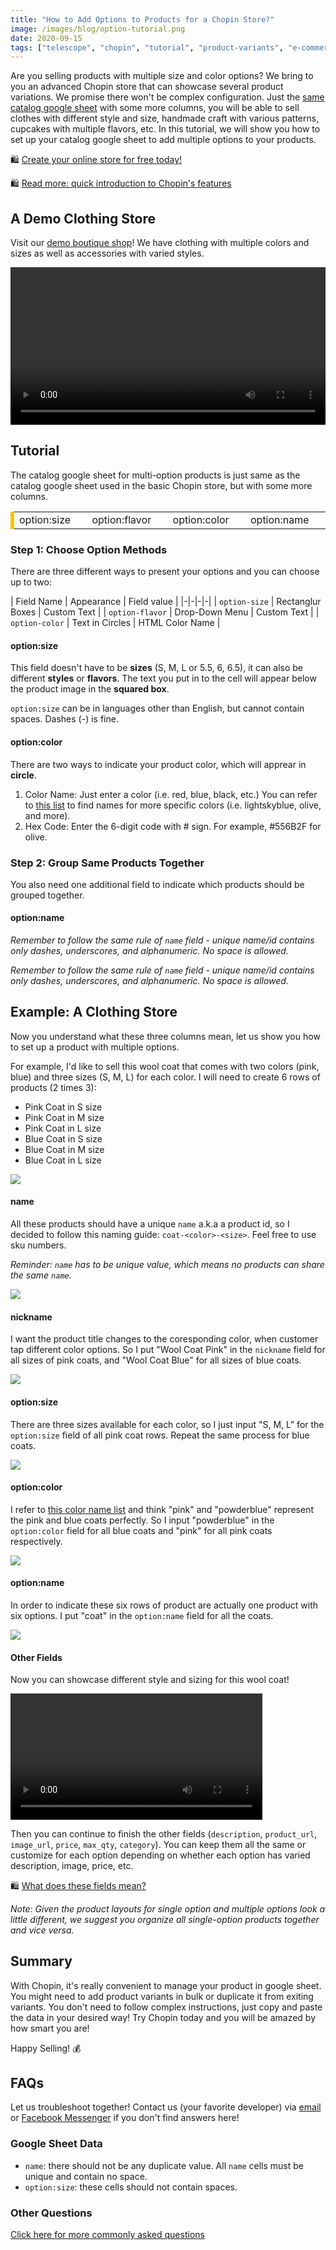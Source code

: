 ```yaml
---
title: "How to Add Options to Products for a Chopin Store?"
image: /images/blog/option-tutorial.png
date: 2020-09-15
tags: ["telescope", "chopin", "tutorial", "product-variants", "e-commerce", "google-sheet"]
---
```


Are you selling products with multiple size and color options? We bring to you an advanced Chopin store that can showcase several product variations. We promise there won't be complex configuration. Just the [same catalog google sheet](http://localhost:1313/blog/how-to-create-web-store-with-apio/#step-2-add-catalog-google-sheet) with some more columns, you will be able to sell clothes with different style and size, handmade craft with various patterns, cupcakes with multiple flavors, etc. In this tutorial, we will show you how to set up your catalog google sheet to add multiple options to your products. 

🛍️ [Create your online store for free today!](https://telescope.apiobuild.com/flow/chopin-stores)

🛍️ [Read more: quick introduction to Chopin\'s features](https://apiobuild.com/blog/create-an-online-store-for-free/)

## A Demo Clothing Store

Visit our [demo boutique shop](https://trampoline.apiobuild.com/router/chopin/store/page/google-oauth2%7C106308532747537725517/74c00629-b2a7-4e52-b58a-c35deefa8adf)! We have clothing with multiple colors and sizes as well as accessories with varied styles.

<video width="100%" loop="true" autoplay="true" controls style="align: center">
<source src="/video/boutique-overview.mp4" type="video/mp4" />
</video>

## Tutorial

The catalog google sheet for multi-option products is just same as the catalog google sheet used in the basic Chopin store, but with some more columns. 

<div class="row py-2">
  <div class="table-box table-warning table-responsive px-2 py-2">
    <table class="center">
      <tbody>
        <tr>
          <td class="wide">option:size</td>
          <td class="wide">option:flavor</td>
          <td class="wide">option:color</td>
          <td class="wide">option:name</td>
        </tr>
      </tbody>
    </table>
  </div>
</div>

### Step 1: Choose Option Methods

There are three different ways to present your options and you can choose up to two:

| Field Name | Appearance | Field value |
|-|-|-|-|
| `option-size` | Rectanglur Boxes   | Custom Text |
| `option-flavor` | Drop-Down Menu | Custom Text |
| `option-color` | Text in Circles | HTML Color Name |

#### option:size

This field doesn't have to be **sizes** (S, M, L or 5.5, 6, 6.5), it can also be different **styles** or **flavors**. The text you put in to the cell will appear below the product image in the **squared box**.

`option:size` can be in languages other than English, but cannot contain spaces. Dashes (-) is fine.

#### option:color

There are two ways to indicate your product color, which will apprear in **circle**.
1. Color Name: Just enter a color (i.e. red, blue, black, etc.) You can refer to [this list](https://htmlcolorcodes.com/color-names/) to find names for more specific colors (i.e. lightskyblue, olive, and more). 
2. Hex Code: Enter the 6-digit code with # sign. For example, #556B2F for olive.

### Step 2: Group Same Products Together

You also need one additional field to indicate which products should be grouped together.

#### option:name

*Remember to follow the same rule of `name` field - unique name/id contains only dashes, underscores, and alphanumeric. No space is allowed.*

*Remember to follow the same rule of `name` field - unique name/id contains only dashes, underscores, and alphanumeric. No space is allowed.*

## Example: A Clothing Store

Now you understand what these three columns mean, let us show you how to set up a product with multiple options. 

For example, I'd like to sell this wool coat that comes with two colors (pink, blue) and three sizes (S, M, L) for each color. I will need to create 6 rows of products (2 times 3):
- Pink Coat in S size
- Pink Coat in M size
- Pink Coat in L size
- Blue Coat in S size
- Blue Coat in M size
- Blue Coat in L size

<img src="/images/blog/coat.png" class="post-img">


#### name

All these products should have a unique `name` a.k.a a product id, so I decided to follow this naming guide: `coat-<color>-<size>`. Feel free to use sku numbers.

*Reminder: `name` has to be unique value, which means no products can share the same `name`.*

<img src="/images/blog/step-1-name.png" class="post-img">

#### nickname

I want the product title changes to the coresponding color, when customer tap different color options. So I put "Wool Coat Pink" in the `nickname` field for all sizes of pink coats, and "Wool Coat Blue" for all sizes of blue coats.

<img src="/images/blog/step-2-nickname.png" class="post-img">

#### option:size

There are three sizes available for each color, so I just input "S, M, L" for the
`option:size` field of all pink coat rows. Repeat the same process for blue coats.

<img src="/images/blog/step-3-size.png" class="post-img">

#### option:color

I refer to [this color name list](https://htmlcolorcodes.com/color-names/) and think "pink" and "powderblue" represent the pink and blue coats perfectly. So I input "powderblue" in the `option:color` field for all blue coats and "pink" for all pink coats respectively.

<img src="/images/blog/step-4-color.png" class="post-img">

#### option:name

In order to indicate these six rows of product are actually one product with six options. I put "coat" in the `option:name` field for all the coats.

<img src="/images/blog/step-5-name.png" class="post-img">

#### Other Fields

Now you can showcase different style and sizing for this wool coat!

<video width="80%" loop="true" autoplay="true" controls style="align: center">
<source src="/video/two-coat.mp4" type="video/mp4" />
</video>

Then you can continue to finish the other fields (`description`, `product_url`, `image_url`, `price`, 	`max_qty`, `category`). You can keep them all the same or customize for each option depending on whether each option has varied description, image, price, etc.

🛍️ [What does these fields mean?](https://apiobuild.com/blog/how-to-create-web-store-with-apio/#step-5-update-catalog-sheet)

*Note: Given the product layouts for single option and multiple options look a little different, we suggest you organize all single-option products together and vice versa.*

## Summary

With Chopin, it's really convenient to manage your product in google sheet. You might need to add product variants in bulk or duplicate it from exiting variants. You don't need to follow complex instructions, just copy and paste the data in your desired way! Try Chopin today and you will be amazed by how smart you are!

Happy Selling! 💰

## FAQs

Let us troubleshoot together! Contact us (your favorite developer) via <a href="mailto:apiobuild@gmail.com">email</a> or [Facebook Messenger](https://m.me/apiobuild) if you don't find answers here!

### Google Sheet Data

- `name`: there should not be any duplicate value. All `name` cells must be unique and contain no space.
- `option:size`: these cells should not contain spaces.

### Other Questions

[Click here for more commonly asked questions](https://apiobuild.com/blog/how-to-create-web-store-with-apio/#faqs)


<style>
.center {
  margin-left:auto;
  margin-right:auto;
}
.wide {
  width: 5%;
}
.table-box{
  color: black;
  border-left: 6px solid #ffc107;
}
.post-img {
    display: block;
    margin-left: auto;
    margin-right: auto;
    max-width: 100%;
}
</style>